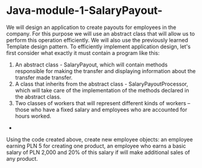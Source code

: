 # Java-module-1-SalaryPayout-
We will design an application to create payouts for employees in the company. For this purpose
we will use an abstract class that will allow us to perform this operation
efficiently. We will also use the previously learned Template design pattern.
To efficiently implement application design, let's first consider what
exactly it must contain a program like this:
1. An abstract class - SalaryPayout, which will contain methods
responsible for making the transfer and displaying information about the transfer made
transfer.
2. A class that inherits from the abstract class - SalaryPayoutProcessor, which
will take care of the implementation of the methods declared in the abstract class.
3. Two classes of workers that will represent different kinds of workers
– those who have a fixed salary and employees who are accounted for hours worked.
+ 
Using the code created above, create new employee objects:
an employee earning PLN 5 for creating one product,
an employee who earns a basic salary of PLN 2,000 and 20% of this salary if
will make additional sales of any product.
